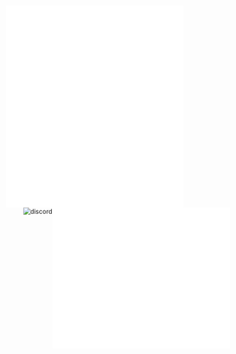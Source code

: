 <img align="left" width="400" alt="metrics" src="left.github.svg">
<img align="right" width="400" alt="metrics" src="right.github.svg">
<img align="right"  alt="discord" src="https://discord.c99.nl/widget/theme-4/541245686478536726.png">

